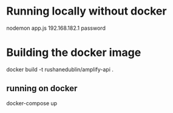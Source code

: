 
# Running locally without docker
nodemon app.js 192.168.182.1 password


# Building the docker image

docker build -t rushanedublin/amplify-api .

## running on docker

docker-compose up


